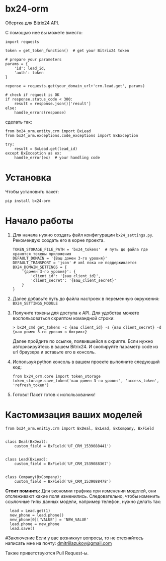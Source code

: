 # bx24-orm
Обертка для [Bitrix24 API](https://dev.1c-bitrix.ru/rest_help/).

С помощью нее вы можете вместо:

```
import requests

token = get_token_function()  # get your Bitrix24 token

# prepare your parameters
params = {
    'id': lead_id,
    'auth': token
}

reponse = requests.get(your_domain_url+'crm.lead.get', params)

# check if request is OK
if response.status_code < 300:
    result = response.json()['result']
else:
    handle_errors(response)
```

сделать так:

```
from bx24_orm.entity.crm import BxLead
from bx24_orm.exceptions.code_exceptions import BxException

try:
    result = BxLead.get(lead_id)
except BxException as ex:
    handle_error(ex)  # your handling code
```

# Установка

Чтобы установить пакет:

```
pip install bx24-orm
```

# Начало работы

1. Для начала нужно создать файл конфигурации `bx24_settings.py`. 
    Рекомендую создать его в корне проекта.
    ```pythonstub
    TOKEN_STORAGE_FILE_PATH = 'bx24_tokens'  # путь до файла где хранятся токены приложения
    DEFAULT_DOMAIN = '{Ваш домен 3-го уровня}'
    DEFAULT_TRANSPORT = 'json' # xml пока не поддерживается
    BX24_DOMAIN_SETTINGS = {
        '{домен 3-го уровня}': {
            'client_id': '{ваш_client_id}',
            'client_secret': '{ваш_client_secret}'
        }
    }
    ```
2. Далее добавьте путь до файла настроек в переменную окружения:
    `BX24_SETTINGS_MODULE`
3. Получите токены для доступа к API. Для удобства можете воспользоваться скриптом командной строки:
        
    `> bx24_cmd get_tokens -c {ваш client_id} -s {ваш client_secret} -d {ваш домен 3-го уровня в битрикс}`
    
    Далее пройдите по ссылке, появившейся в скрипте. Если нужно авторизируйтесь в вашем Bitrix24. И скопируйте параметр code из url браузера и вставьте его в консоль.
    
4. Используя python консоль в вашем проекте выполните следующий код:

    ```
    from bx24_orm.core import token_storage
    token_storage.save_token('ваш домен 3-го уровня', 'access_token', 'refresh_token')
    ```
5. Готово! Пакет готов к использованию!

# Кастомизация ваших моделей

```pythonstub
from bx24_orm.enitiy.crm import BxDeal, BxLead, BxCompany, BxField


class Deal(BxDeal):
    custom_field = BxField('UF_CRM_1539088441')


class Lead(BxLead):
    custom_field = BxField('UF_CRM_1539088367')


class Company(BxCompany):
    custom_field = BxField('UF_CRM_1539088478')
```
__Стоит помнить:__
  Для экономии трафика при изменении моделей, они отслеживают какие поля изменились.
  Следовательно, чтобы изменить ссылочные типы данных модели, например телефон, нужно делать так:
  ```pythonstub
    lead = Lead.get(1)
    new_phone = lead.phone()
    new_phone[0]['VALUE'] = 'NEW_VALUE'
    lead.phone = new_phone
    lead.save() 
```
#Заключение
Если у вас возникнут вопросы, то не стесняйтесь написать мне на почту: dmitriilazukov@gmail.com

Также приветствуются Pull Request-ы.

